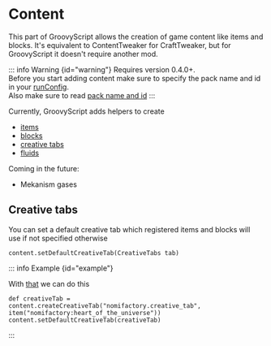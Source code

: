# Content

This part of GroovyScript allows the creation of game content like items and blocks. It's equivalent to ContentTweaker
for CraftTweaker, but for GroovyScript it doesn't require another mod.

::: info Warning {id="warning"}
Requires version 0.4.0+. <br>
Before you start adding content make sure to specify the pack name and id in
your [runConfig](../introduction/index.md#run-config). <br>
Also make sure to read [pack name and id](../introduction/index.md#pack-name-and-id)
:::

Currently, GroovyScript adds helpers to create

- [items](item.md)
- [blocks](block.md)
- [creative tabs](creative_tab.md)
- [fluids](fluid.md)

Coming in the future:

- Mekanism gases

## Creative tabs
You can set a default creative tab which registered items and blocks will use if not specified otherwise
```groovy:no-line-numbers
content.setDefaultCreativeTab(CreativeTabs tab)
```

::: info Example {id="example"}

With [that](creative_tab.md) we can do this
```groovy:no-line-numbers
def creativeTab = content.createCreativeTab("nomifactory.creative_tab", item("nomifactory:heart_of_the_universe"))
content.setDefaultCreativeTab(creativeTab)
```
:::
